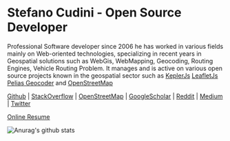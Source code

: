 # Stefano Cudini - Open Source Developer

Professional Software developer since 2006 he has worked in various fields mainly
on Web-oriented technologies, specializing in recent years in Geospatial solutions
such as WebGis, WebMapping, Geocoding, Routing Engines, Vehicle Routing Problem.
It manages and is active on various open source projects known in the geospatial sector such as [KeplerJs](https://keplerjs.io/) [LeafletJs](https://leafletjs.com/) [Pelias Geocoder](https://pelias.io/) and [OpenStreetMap](https://osm.org/)

[Github](https://github.com/stefanocudini) | 
[StackOverflow](https://stackoverflow.com/users/526444/stefanocudini) | 
[OpenStreetMap](https://osm.org/user/StefanoCudini) | 
[GoogleScholar](https://scholar.google.com/citations?user=3s158_wAAAAJ) | 
[Reddit](https://reddit.com/user/stefcud) | 
[Medium](https://medium.com/@stefcud) | 
[Twitter](https://twitter.com/zakis)

[Online Resume](http://stefanocudini.github.io/stefanocudini/)

![Anurag's github stats](https://github-readme-stats.vercel.app/api?username=stefanocudini&theme=graywhite&hide_border=true&custom_title=Activity%20stats)
